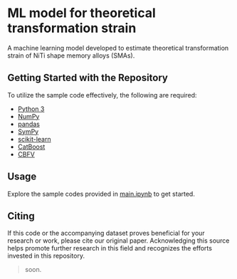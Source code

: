 # ML model for theoretical transformation strain 
A machine learning model developed to estimate theoretical transformation strain of NiTi shape memory alloys (SMAs).

## Getting Started with the Repository

To utilize the sample code effectively, the following are required:
- [Python 3](https://www.python.org/downloads/)
- [NumPy](https://numpy.org/install/)
- [pandas](https://pandas.pydata.org/pandas-docs/stable/getting_started/install.html)
- [SymPy](https://docs.sympy.org/latest/install.html)
- [scikit-learn ](https://scikit-learn.org/stable/install.html)
- [CatBoost](https://catboost.ai/en/docs/concepts/python-installation)
- [CBFV](https://github.com/kaaiian/CBFV)


## Usage

Explore the sample codes provided in [main.ipynb](main.ipynb) to get started.

## Citing

If this code or the accompanying dataset proves beneficial for your research or work, please cite our original paper. Acknowledging this source helps promote further research in this field and recognizes the efforts invested in this repository.

> soon.
